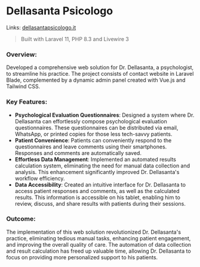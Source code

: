 # Dellasanta Psicologo

Links: [dellasantapsicologo.it](https://dellasantapsicologo.it)

> Built with Laravel 11, PHP 8.3 and Livewire 3

### Overview:

Developed a comprehensive web solution for Dr. Dellasanta, a psychologist, to streamline his practice. The project
consists of contact website in Laravel Blade, complemented by a dynamic admin panel created with Vue.js and Tailwind
CSS.

### Key Features:

- <strong>Psychological Evaluation Questionnaires</strong>: Designed a system where Dr. Dellasanta can effortlessly
  compose psychological evaluation questionnaires. These questionnaires can be distributed via email, WhatsApp, or
  printed copies for those less tech-savvy patients.
- <strong>Patient Convenience</strong>: Patients can conveniently respond to the questionnaires and leave comments using
  their smartphones. Responses and comments are automatically saved.
- <strong>Effortless Data Management</strong>: Implemented an automated results calculation system, eliminating the need
  for manual data collection and analysis. This enhancement significantly improved Dr. Dellasanta's workflow efficiency.
- <strong>Data Accessibility</strong>: Created an intuitive interface for Dr. Dellasanta to access patient responses and
  comments, as well as the calculated results. This information is accessible on his tablet, enabling him to review,
  discuss, and share results with patients during their sessions.

### Outcome:

The implementation of this web solution revolutionized Dr. Dellasanta's practice, eliminating tedious manual tasks,
enhancing patient engagement, and improving the overall quality of care. The automation of data collection and result
calculation has freed up valuable time, allowing Dr. Dellasanta to focus on providing more personalized support to his
patients.
